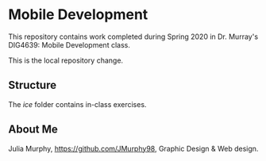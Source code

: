 # Mobile Development
This repository contains work completed during Spring 2020 in Dr. Murray's DIG4639: Mobile Development class.

This is the local repository change.

## Structure
The *ice* folder contains in-class exercises. 

## About Me
Julia Murphy, https://github.com/JMurphy98, Graphic Design & Web design.
